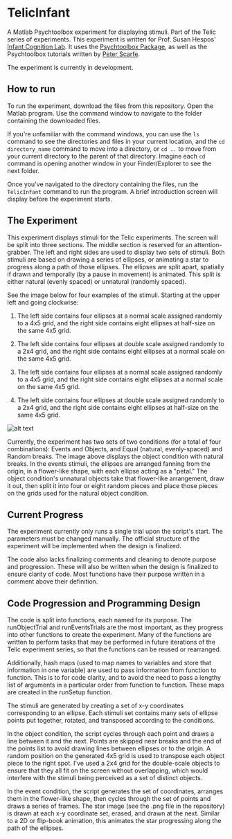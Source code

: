 # TelicInfant
A Matlab Psychtoolbox experiment for displaying stimuli. Part of the Telic series of experiments. This experiment is written for Prof. Susan Hespos' [Infant Cognition Lab](http://sites.northwestern.edu/infantcognitionlab/). It uses the [Psychtoolbox Package](http://psychtoolbox.org/), as well as the Psychtoolbox tutorials written by [Peter Scarfe](http://peterscarfe.com/ptbtutorials.html).

The experiment is currently in development.

## How to run

To run the experiment, download the files from this repository. Open the Matlab program. Use the command window to navigate to the folder containing the downloaded files. 

If you're unfamiliar with the command windows, you can use the `ls` command to see the directories and files in your current location, and the `cd directory_name` command to move into a directory, or `cd ..` to move from your current directory to the parent of that directory. Imagine each `cd` command is opening another window in your Finder/Explorer to see the next folder.

Once you've navigated to the directory containing the files, run the `TelicInfant` command to run the program. A brief introduction screen will display before the experiment starts.

## The Experiment

This experiment displays stimuli for the Telic experiments. The screen will be split into three sections. The middle section is reserved for an attention-grabber. The left and right sides are used to display two sets of stimuli. Both stimuli are based on drawing a series of ellipses, or animating a star to progress along a path of those ellipses. The ellipses are split apart, spatially if drawn and temporally (by a pause in movement) is animated. This split is either natural (evenly spaced) or unnatural (randomly spaced).

See the image below for four examples of the stimuli. Starting at the upper left and going clockwise:

1) The left side contains four ellipses at a normal scale assigned randomly to a 4x5 grid, and the right side contains eight ellipses at half-size on the same 4x5 grid.

2) The left side contains four ellipses at double scale assigned randomly to a 2x4 grid, and the right side contains eight ellipses at a normal scale on the same 4x5 grid. 

3) The left side contains four ellipses at a normal scale assigned randomly to a 4x5 grid, and the right side contains eight ellipses at a normal scale on the same 4x5 grid.

4) The left side contains four ellipses at double scale assigned randomly to a 2x4 grid, and the right side contains eight ellipses at half-size on the same 4x5 grid. 

![alt text](https://farm5.staticflickr.com/4354/36367418100_7811cac8b9.jpg "Four examples of the stimuli, displaying stimuli drawn on each of two gray backgrounds on the right and left sides of the screen, with a blank black background dividing them. The contents are described in the bulletpoint above.")

Currently, the experiment has two sets of two conditions (for a total of four combinations): Events and Objects, and Equal (natural, evenly-spaced) and Random breaks. The image above displays the object condition with natural breaks. In the events stimuli, the ellipses are arranged fanning from the origin, in a flower-like shape, with each ellipse acting as a "petal." The object condition's unnatural objects take that flower-like arrangement, draw it out, then split it into four or eight random pieces and place those pieces on the grids used for the natural object condition.

## Current Progress

The experiment currently only runs a single trial upon the script's start. The parameters must be changed manually. The official structure of the experiment will be implemented when the design is finalized.

The code also lacks finalizing comments and cleaning to denote purpose and progression. These will also be written when the design is finalized to ensure clarity of code. Most functions have their purpose written in a comment above their definition.

## Code Progression and Programming Design
The code is split into functions, each named for its purpose. The runObjectTrial and runEventsTrials are the most important, as they progress into other functions to create the experiment. Many of the functions are written to perform tasks that may be performed in future iterations of the Telic experiment series, so that the functions can be reused or rearranged.

Additionally, hash maps (used to map names to variables and store that information in one variable) are used to pass information from function to function. This is to for code clarity, and to avoid the need to pass a lengthy list of arguments in a particular order from function to function. These maps are created in the runSetup function.

The stimuli are generated by creating a set of x-y coordinates corresponding to an ellipse. Each stimuli set contains many sets of ellipse points put together, rotated, and transposed according to the conditions. 

In the object condition, the script cycles through each point and draws a line between it and the next. Points are skipped near breaks and the end of the points list to avoid drawing lines between ellipses or to the origin. A random position on the generated 4x5 grid is used to transpose each object piece to the right spot. I've used a 2x4 grid for the double-scale objects to ensure that they all fit on the screen without overlapping, which would interfere with the stimuli being perceived as a set of distinct objects.

In the event condition, the script generates the set of coordinates, arranges them in the flower-like shape, then cycles through the set of points and draws a series of frames. The star image (see the .png file in the repository) is drawn at each x-y coordinate set, erased, and drawn at the next. Similar to a 2D or flip-book animation, this animates the star progressing along the path of the ellipses.